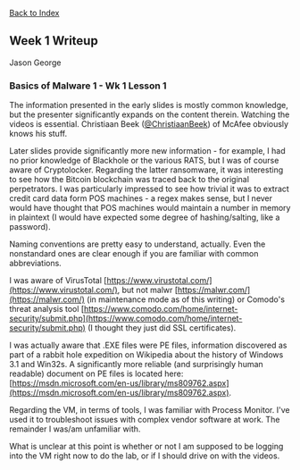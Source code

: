[Back to Index](https://jaegermeiste.github.io/DefenseAgainstTheDarkArts/)

## Week 1 Writeup

Jason George

### Basics of Malware 1 - Wk 1 Lesson 1

The information presented in the early slides is mostly common knowledge, but the presenter significantly expands on the content therein. Watching the videos is essential. Christiaan Beek ([@ChristiaanBeek](https://twitter.com/ChristiaanBeek)) of McAfee obviously knows his stuff.

Later slides provide significantly more new information - for example, I had no prior knowledge of Blackhole or the various RATS, but I was of course aware of Cryptolocker. Regarding the latter ransomware, it was interesting to see how the Bitcoin blockchain was traced back to the original perpetrators. I was particularly impressed to see how trivial it was to extract credit card data form POS machines - a regex makes sense, but I never would have thought that POS machines would maintain a number in memory in plaintext (I would have expected some degree of hashing/salting, like a password). 

Naming conventions are pretty easy to understand, actually. Even the nonstandard ones are clear enough if you are familiar with common abbreviations.

I was aware of VirusTotal [https://www.virustotal.com/](https://www.virustotal.com/), but not malwr [https://malwr.com/](https://malwr.com/) (in maintenance mode as of this writing) or Comodo's threat analysis tool [https://www.comodo.com/home/internet-security/submit.php](https://www.comodo.com/home/internet-security/submit.php) (I thought they just did SSL certificates).

I was actually aware that .EXE files were PE files, information discovered as part of a rabbit hole expedition on Wikipedia about the history of Windows 3.1 and Win32s. A significantly more reliable (and surprisingly human readable) document on PE files is located here: [https://msdn.microsoft.com/en-us/library/ms809762.aspx](https://msdn.microsoft.com/en-us/library/ms809762.aspx).

Regarding the VM, in terms of tools, I was familiar with Process Monitor. I've used it to troubleshoot issues with complex vendor software at work. The remainder I was/am unfamiliar with.

What is unclear at this point is whether or not I am supposed to be logging into the VM right now to do the lab, or if I should drive on with the videos.
